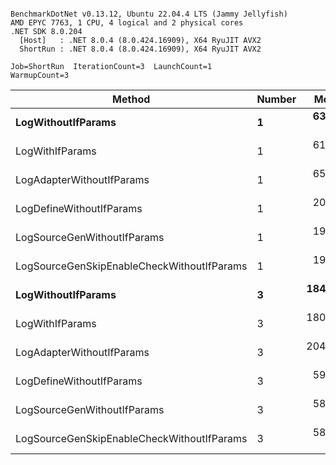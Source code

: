 ```

BenchmarkDotNet v0.13.12, Ubuntu 22.04.4 LTS (Jammy Jellyfish)
AMD EPYC 7763, 1 CPU, 4 logical and 2 physical cores
.NET SDK 8.0.204
  [Host]   : .NET 8.0.4 (8.0.424.16909), X64 RyuJIT AVX2
  ShortRun : .NET 8.0.4 (8.0.424.16909), X64 RyuJIT AVX2

Job=ShortRun  IterationCount=3  LaunchCount=1  
WarmupCount=3  

```
| Method                                     | Number | Mean      | Error     | StdDev   | Min       | Max       | Gen0   | Allocated |
|------------------------------------------- |------- |----------:|----------:|---------:|----------:|----------:|-------:|----------:|
| **LogWithoutIfParams**                         | **1**      |  **63.48 ns** |  **5.906 ns** | **0.324 ns** |  **63.19 ns** |  **63.83 ns** | **0.0010** |      **88 B** |
| LogWithIfParams                            | 1      |  61.22 ns |  2.497 ns | 0.137 ns |  61.12 ns |  61.38 ns | 0.0010 |      88 B |
| LogAdapterWithoutIfParams                  | 1      |  65.53 ns |  6.738 ns | 0.369 ns |  65.12 ns |  65.83 ns | 0.0010 |      88 B |
| LogDefineWithoutIfParams                   | 1      |  20.22 ns | 10.504 ns | 0.576 ns |  19.86 ns |  20.89 ns |      - |         - |
| LogSourceGenWithoutIfParams                | 1      |  19.83 ns |  0.532 ns | 0.029 ns |  19.80 ns |  19.86 ns |      - |         - |
| LogSourceGenSkipEnableCheckWithoutIfParams | 1      |  19.16 ns |  0.758 ns | 0.042 ns |  19.13 ns |  19.20 ns |      - |         - |
| **LogWithoutIfParams**                         | **3**      | **184.10 ns** | **54.539 ns** | **2.989 ns** | **182.25 ns** | **187.55 ns** | **0.0031** |     **264 B** |
| LogWithIfParams                            | 3      | 180.83 ns | 38.123 ns | 2.090 ns | 178.56 ns | 182.67 ns | 0.0031 |     264 B |
| LogAdapterWithoutIfParams                  | 3      | 204.79 ns | 11.998 ns | 0.658 ns | 204.06 ns | 205.35 ns | 0.0031 |     264 B |
| LogDefineWithoutIfParams                   | 3      |  59.13 ns |  4.964 ns | 0.272 ns |  58.98 ns |  59.45 ns |      - |         - |
| LogSourceGenWithoutIfParams                | 3      |  58.52 ns |  2.343 ns | 0.128 ns |  58.37 ns |  58.61 ns |      - |         - |
| LogSourceGenSkipEnableCheckWithoutIfParams | 3      |  58.17 ns |  0.679 ns | 0.037 ns |  58.13 ns |  58.20 ns |      - |         - |
